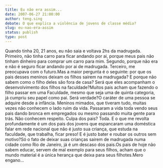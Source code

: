 ```yaml
---
title: Eu não era assim...
date: 2007-06-27 21:00:00
author: teng.sing
debate: O que explica a violência de jovens de classe média?
slug: eu-nao-era-assim
status: publish 
type: post
---
```


Quando tinha 20, 21 anos, eu não saia e voltava 2hs da madrugada. Primeiro, não tinha carro para ficar andando por ai, porque meus pais não tinham dinheiro para comprar um carro para mim. Segundo, porque não era e não é seguro ficar andando por ai de madrugada. Terceiro, me preocupava com o futuro.Mas a maior pergunta é o seguinte: por que os pais desses meninos deixam os filhos sairem na madrugada? E porque não sabem como o filho deles são fora de casa? Será que eles acompanham o desenvolvimento dos filhos na faculdade?Muitos pais acham que fazendo o filho passar em uma Faculdade, mesmo que seja uma de quinta categoria, já cumpriu seu papel como pai. Será verdade?O caráter de uma pessoa se adquire desde a infância. Meninos mimados, que tiveram tudo, muitas vezes não conhecem o lado ruim da vida. Passaram a vida toda vendo seus pais dando bronca em empregados ou mesmo passando muita gente para trás. Não conhecem respeito. Culpa dos pais? Toda. E o que me revolta profundamente é um dos pais dos jovens que espancaram uma doméstica falar em rede nacional que não é justo sua criança, que estuda na faculdade, que trabalha, ficar preso! E é justo bater e roubar os outros sem motivo?Só o fato de deixar suas crianças sairem de madrugada numa cidade como Rio de Janeiro, já é um descaso dos pais.Os pais de hoje não sabem educar, servem de mal exemplo para seus filhos, acham que o mundo material é a única herança que deixa para seus filhotes.Mero engano...
